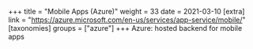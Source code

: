 +++
title = "Mobile Apps (Azure)"
weight = 33
date = 2021-03-10
[extra]
link = "https://azure.microsoft.com/en-us/services/app-service/mobile/"
[taxonomies]
groups = ["azure"]
+++
Azure: hosted backend for mobile apps

